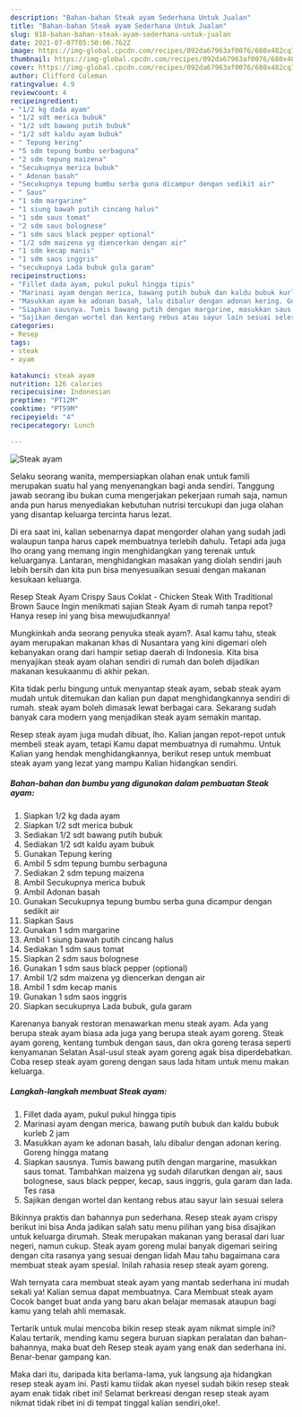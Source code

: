```yaml
---
description: "Bahan-bahan Steak ayam Sederhana Untuk Jualan"
title: "Bahan-bahan Steak ayam Sederhana Untuk Jualan"
slug: 918-bahan-bahan-steak-ayam-sederhana-untuk-jualan
date: 2021-07-07T05:50:06.762Z
image: https://img-global.cpcdn.com/recipes/092da67963af0076/680x482cq70/steak-ayam-foto-resep-utama.jpg
thumbnail: https://img-global.cpcdn.com/recipes/092da67963af0076/680x482cq70/steak-ayam-foto-resep-utama.jpg
cover: https://img-global.cpcdn.com/recipes/092da67963af0076/680x482cq70/steak-ayam-foto-resep-utama.jpg
author: Clifford Coleman
ratingvalue: 4.9
reviewcount: 4
recipeingredient:
- "1/2 kg dada ayam"
- "1/2 sdt merica bubuk"
- "1/2 sdt bawang putih bubuk"
- "1/2 sdt kaldu ayam bubuk"
- " Tepung kering"
- "5 sdm tepung bumbu serbaguna"
- "2 sdm tepung maizena"
- "Secukupnya merica bubuk"
- " Adonan basah"
- "Secukupnya tepung bumbu serba guna dicampur dengan sedikit air"
- " Saus"
- "1 sdm margarine"
- "1 siung bawah putih cincang halus"
- "1 sdm saus tomat"
- "2 sdm saus bolognese"
- "1 sdm saus black pepper optional"
- "1/2 sdm maizena yg diencerkan dengan air"
- "1 sdm kecap manis"
- "1 sdm saos inggris"
- "secukupnya Lada bubuk gula garam"
recipeinstructions:
- "Fillet dada ayam, pukul pukul hingga tipis"
- "Marinasi ayam dengan merica, bawang putih bubuk dan kaldu bubuk kurleb 2 jam"
- "Masukkan ayam ke adonan basah, lalu dibalur dengan adonan kering. Goreng hingga matang"
- "Siapkan sausnya. Tumis bawang putih dengan margarine, masukkan saus tomat. Tambahkan maizena yg sudah dilarutkan dengan air, saus bolognese, saus black pepper, kecap, saus inggris, gula garam dan lada. Tes rasa"
- "Sajikan dengan wortel dan kentang rebus atau sayur lain sesuai selera"
categories:
- Resep
tags:
- steak
- ayam

katakunci: steak ayam 
nutrition: 126 calories
recipecuisine: Indonesian
preptime: "PT12M"
cooktime: "PT59M"
recipeyield: "4"
recipecategory: Lunch

---
```



![Steak ayam](https://img-global.cpcdn.com/recipes/092da67963af0076/680x482cq70/steak-ayam-foto-resep-utama.jpg)

Selaku seorang wanita, mempersiapkan olahan enak untuk famili merupakan suatu hal yang menyenangkan bagi anda sendiri. Tanggung jawab seorang ibu bukan cuma mengerjakan pekerjaan rumah saja, namun anda pun harus menyediakan kebutuhan nutrisi tercukupi dan juga olahan yang disantap keluarga tercinta harus lezat.

Di era  saat ini, kalian sebenarnya dapat mengorder olahan yang sudah jadi walaupun tanpa harus capek membuatnya terlebih dahulu. Tetapi ada juga lho orang yang memang ingin menghidangkan yang terenak untuk keluarganya. Lantaran, menghidangkan masakan yang diolah sendiri jauh lebih bersih dan kita pun bisa menyesuaikan sesuai dengan makanan kesukaan keluarga. 

Resep Steak Ayam Crispy Saus Coklat - Chicken Steak With Traditional Brown Sauce Ingin menikmati sajian Steak Ayam di rumah tanpa repot? Hanya resep ini yang bisa mewujudkannya!

Mungkinkah anda seorang penyuka steak ayam?. Asal kamu tahu, steak ayam merupakan makanan khas di Nusantara yang kini digemari oleh kebanyakan orang dari hampir setiap daerah di Indonesia. Kita bisa menyajikan steak ayam olahan sendiri di rumah dan boleh dijadikan makanan kesukaanmu di akhir pekan.

Kita tidak perlu bingung untuk menyantap steak ayam, sebab steak ayam mudah untuk ditemukan dan kalian pun dapat menghidangkannya sendiri di rumah. steak ayam boleh dimasak lewat berbagai cara. Sekarang sudah banyak cara modern yang menjadikan steak ayam semakin mantap.

Resep steak ayam juga mudah dibuat, lho. Kalian jangan repot-repot untuk membeli steak ayam, tetapi Kamu dapat membuatnya di rumahmu. Untuk Kalian yang hendak menghidangkannya, berikut resep untuk membuat steak ayam yang lezat yang mampu Kalian hidangkan sendiri.

<!--inarticleads1-->

##### Bahan-bahan dan bumbu yang digunakan dalam pembuatan Steak ayam:

1. Siapkan 1/2 kg dada ayam
1. Siapkan 1/2 sdt merica bubuk
1. Sediakan 1/2 sdt bawang putih bubuk
1. Sediakan 1/2 sdt kaldu ayam bubuk
1. Gunakan  Tepung kering
1. Ambil 5 sdm tepung bumbu serbaguna
1. Sediakan 2 sdm tepung maizena
1. Ambil Secukupnya merica bubuk
1. Ambil  Adonan basah
1. Gunakan Secukupnya tepung bumbu serba guna dicampur dengan sedikit air
1. Siapkan  Saus
1. Gunakan 1 sdm margarine
1. Ambil 1 siung bawah putih cincang halus
1. Sediakan 1 sdm saus tomat
1. Siapkan 2 sdm saus bolognese
1. Gunakan 1 sdm saus black pepper (optional)
1. Ambil 1/2 sdm maizena yg diencerkan dengan air
1. Ambil 1 sdm kecap manis
1. Gunakan 1 sdm saos inggris
1. Siapkan secukupnya Lada bubuk, gula garam


Karenanya banyak restoran menawarkan menu steak ayam. Ada yang berupa steak ayam biasa ada juga yang berupa steak ayam goreng. Steak ayam goreng, kentang tumbuk dengan saus, dan okra goreng terasa seperti kenyamanan Selatan Asal-usul steak ayam goreng agak bisa diperdebatkan. Coba resep steak ayam goreng dengan saus lada hitam untuk menu makan keluarga. 

<!--inarticleads2-->

##### Langkah-langkah membuat Steak ayam:

1. Fillet dada ayam, pukul pukul hingga tipis
1. Marinasi ayam dengan merica, bawang putih bubuk dan kaldu bubuk kurleb 2 jam
1. Masukkan ayam ke adonan basah, lalu dibalur dengan adonan kering. Goreng hingga matang
1. Siapkan sausnya. Tumis bawang putih dengan margarine, masukkan saus tomat. Tambahkan maizena yg sudah dilarutkan dengan air, saus bolognese, saus black pepper, kecap, saus inggris, gula garam dan lada. Tes rasa
1. Sajikan dengan wortel dan kentang rebus atau sayur lain sesuai selera


Bikinnya praktis dan bahannya pun sederhana. Resep steak ayam crispy berikut ini bisa Anda jadikan salah satu menu pilihan yang bisa disajikan untuk keluarga dirumah. Steak merupakan makanan yang berasal dari luar negeri, namun cukup. Steak ayam goreng mulai banyak digemari seiring dengan cita rasanya yang sesuai dengan lidah Mau tahu bagaimana cara membuat steak ayam spesial. Inilah rahasia resep steak ayam goreng. 

Wah ternyata cara membuat steak ayam yang mantab sederhana ini mudah sekali ya! Kalian semua dapat membuatnya. Cara Membuat steak ayam Cocok banget buat anda yang baru akan belajar memasak ataupun bagi kamu yang telah ahli memasak.

Tertarik untuk mulai mencoba bikin resep steak ayam nikmat simple ini? Kalau tertarik, mending kamu segera buruan siapkan peralatan dan bahan-bahannya, maka buat deh Resep steak ayam yang enak dan sederhana ini. Benar-benar gampang kan. 

Maka dari itu, daripada kita berlama-lama, yuk langsung aja hidangkan resep steak ayam ini. Pasti kamu tiidak akan nyesel sudah bikin resep steak ayam enak tidak ribet ini! Selamat berkreasi dengan resep steak ayam nikmat tidak ribet ini di tempat tinggal kalian sendiri,oke!.

